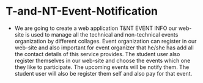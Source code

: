 # T-and-NT-Event-Notification

- We are going to create a web application T&NT EVENT INFO our web-site is used to manage all the technical and non-technical events organization by different collages. Event organization can register in our web-site and also important for event organizer that he/she has add all the contact details of this service provides. The student user also register themselves in our web-site and choose the events which one they like to participate. The upcoming events will be notify them. The student user will also be register them self and also pay for that event.
